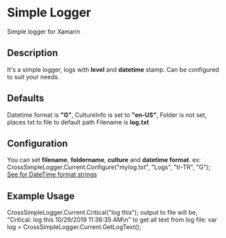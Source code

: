 # Simple Logger
Simple logger for Xamarin

## Description
It's a simple logger, logs with **level** and **datetime** stamp.
Can be configured to suit your needs.

## Defaults
Datetime format is **"G"**,
CultureInfo is set to **"en-US"**,
Folder is not set, places txt to file to default path
Filename is **log.txt**

## Configuration
You can set **filename**, **foldername**, **culture** and **datetime format**.
ex: CrossSimpleLogger.Current.Configure("mylog.txt", "Logs", "tr-TR", "G");
[See for DateTime format strings](https://docs.microsoft.com/en-us/dotnet/standard/base-types/standard-date-and-time-format-strings)

## Example Usage
CrossSimpleLogger.Current.Critical("log this");
output to file will be, "Critical: log this 10/29/2019 11:36:35 AM\n"
to get all text from log file: 
var log = CrossSimpleLogger.Current.GetLogText();
